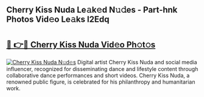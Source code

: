 ## Cherry Kiss Nuda Le𝚊k𝚎d N𝚞𝚍es - Part-hnk Photos Vid𝚎o Le𝚊ks l2Edq

# <h2><a href="http://fbbaty.evod.top/?m=Cherry+Kiss+Nuda">🔗 👉🔴 Cherry Kiss Nuda Vid𝚎o Ph𝚘t𝚘s</a></h2>

[![Cherry Kiss Nuda N𝚞d𝚎s](https://i.imgur.com/8V9OHl7.gif)](http://fbbaty.evod.top/?m=Cherry+Kiss+Nuda)
Digital artist Cherry Kiss Nuda and social media influencer, recognized for disseminating dance and lifestyle content through collaborative dance performances and short videos. Cherry Kiss Nuda, a renowned public figure, is celebrated for his philanthropy and humanitarian work. 
